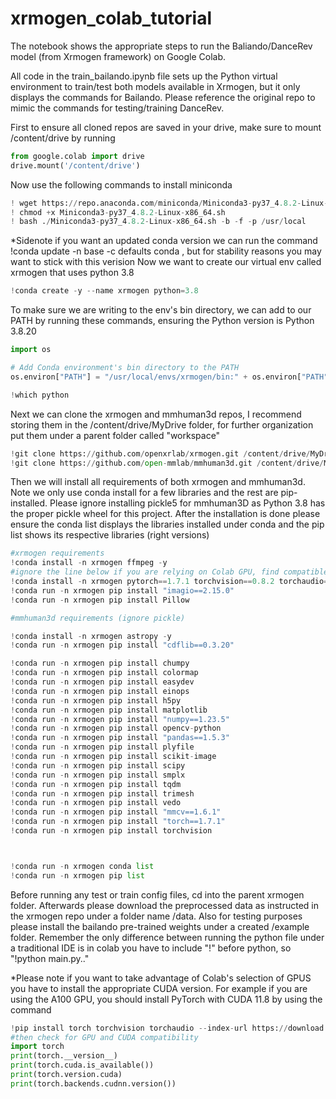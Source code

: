 # xrmogen_colab_tutorial
The notebook shows the appropriate steps to run the Baliando/DanceRev model (from Xrmogen framework) on Google Colab.

All code in the train_bailando.ipynb file sets up the Python virtual environment to train/test both models available in Xrmogen, but it only displays the commands for Bailando. Please
reference the original repo to mimic the commands for testing/training DanceRev. 

First to ensure all cloned repos are saved in your drive, make sure to mount /content/drive by running 
```python
from google.colab import drive
drive.mount('/content/drive')
```
Now use the following commands to install miniconda
```python
! wget https://repo.anaconda.com/miniconda/Miniconda3-py37_4.8.2-Linux-x86_64.sh
! chmod +x Miniconda3-py37_4.8.2-Linux-x86_64.sh
! bash ./Miniconda3-py37_4.8.2-Linux-x86_64.sh -b -f -p /usr/local


```
*Sidenote if you want an updated conda version we can run the command !conda update -n base -c defaults conda , but for stability reasons you may want to stick with this verision 
Now we want to create our virtual env called xrmogen that uses python 3.8
```python
!conda create -y --name xrmogen python=3.8
```

To make sure we are writing to the env's bin directory, we can add to our PATH by running these commands, ensuring the Python version is Python 3.8.20
```python
import os

# Add Conda environment's bin directory to the PATH
os.environ["PATH"] = "/usr/local/envs/xrmogen/bin:" + os.environ["PATH"]

!which python
```

Next we can clone the xrmogen and mmhuman3d repos, I recommend storing them in the /content/drive/MyDrive folder, for further organization put them under a parent folder called "workspace"

```python
!git clone https://github.com/openxrlab/xrmogen.git /content/drive/MyDrive/workspace/xrmogen
!git clone https://github.com/open-mmlab/mmhuman3d.git /content/drive/MyDrive/workspace/mmhuman3d
```
Then we will install all requirements of both xrmogen and mmhuman3d. Note we only use conda install for a few libraries and the rest are pip-installed. Please ignore installing pickle5 for mmhuman3D as Python 3.8 has the proper pickle wheel for this project.
After the installation is done please ensure the conda list displays the libraries installed under conda and the pip list shows its respective libraries (right versions) 
```python
#xrmogen requirements
!conda install -n xrmogen ffmpeg -y
#ignore the line below if you are relying on Colab GPU, find compatible version of pytorch with CUDA
!conda install -n xrmogen pytorch==1.7.1 torchvision==0.8.2 torchaudio==0.7.2 cudatoolkit=10.1 -c pytorch
!conda run -n xrmogen pip install "imagio==2.15.0"
!conda run -n xrmogen pip install Pillow

#mmhuman3d requirements (ignore pickle)

!conda install -n xrmogen astropy -y
!conda run -n xrmogen pip install "cdflib==0.3.20"

!conda run -n xrmogen pip install chumpy
!conda run -n xrmogen pip install colormap
!conda run -n xrmogen pip install easydev
!conda run -n xrmogen pip install einops
!conda run -n xrmogen pip install h5py
!conda run -n xrmogen pip install matplotlib
!conda run -n xrmogen pip install "numpy==1.23.5"
!conda run -n xrmogen pip install opencv-python
!conda run -n xrmogen pip install "pandas==1.5.3"
!conda run -n xrmogen pip install plyfile
!conda run -n xrmogen pip install scikit-image
!conda run -n xrmogen pip install scipy
!conda run -n xrmogen pip install smplx
!conda run -n xrmogen pip install tqdm
!conda run -n xrmogen pip install trimesh
!conda run -n xrmogen pip install vedo
!conda run -n xrmogen pip install "mmcv==1.6.1"
!conda run -n xrmogen pip install "torch==1.7.1"
!conda run -n xrmogen pip install torchvision



!conda run -n xrmogen conda list
!conda run -n xrmogen pip list     
```
Before running any test or train config files, cd into the parent xrmogen folder. Afterwards please download the preprocessed data as instructed in the xrmogen repo under a folder name /data. Also for testing purposes please install the bailando
pre-trained weights under a created /example folder. Remember the only difference between running the python file under a traditional IDE is in colab you have to include "!" before python, so "!python main.py.." 

*Please note if you want to take advantage of Colab's selection of GPUS you have to install the appropriate CUDA version. For example if you are using the A100 GPU, you should install
PyTorch with CUDA 11.8 by using the command

```python
!pip install torch torchvision torchaudio --index-url https://download.pytorch.org/whl/cu118
#then check for GPU and CUDA compatibility
import torch
print(torch.__version__)
print(torch.cuda.is_available())
print(torch.version.cuda)
print(torch.backends.cudnn.version())
```


